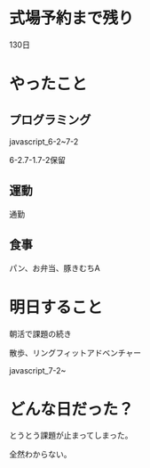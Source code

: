 # 式場予約まで残り

130日

# やったこと

## プログラミング

javascript_6-2~7-2

6-2.7-1.7-2保留

## 運動

通勤

## 食事

パン、お弁当、豚きむちA

# 明日すること

朝活で課題の続き

散歩、リングフィットアドベンチャー

javascript_7-2~

# どんな日だった？

とうとう課題が止まってしまった。

全然わからない。
